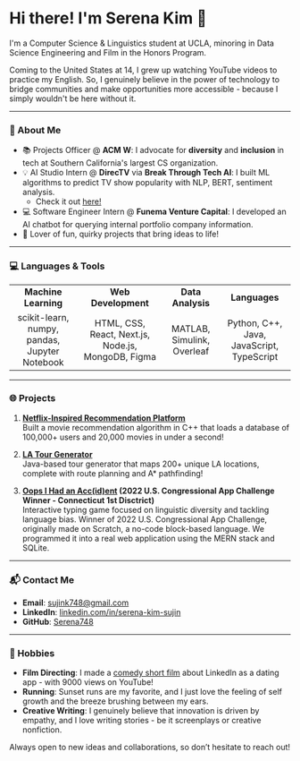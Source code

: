 # Hi there! I'm Serena Kim 👋

I'm a Computer Science & Linguistics student at UCLA, minoring in Data Science Engineering and Film in the Honors Program. 

Coming to the United States at 14, I grew up watching YouTube videos to practice my English. So, I genuinely believe in the power of technology to bridge communities and make opportunities more accessible - because I simply wouldn't be here without it. 

---

### 🌟 About Me
- 📚 Projects Officer @ **ACM W**: I advocate for **diversity** and **inclusion** in tech at Southern California's largest CS organization.  
- 💡 AI Studio Intern @ **DirecTV** via **Break Through Tech AI**: I built ML algorithms to predict TV show popularity with NLP, BERT, sentiment analysis.
    - Check it out [here!](https://github.com/DirecTV-Team1A-NextGen-Rec/directv_tvrec)
- 💻 Software Engineer Intern @ **Funema Venture Capital**: I developed an AI chatbot for querying internal portfolio company information. 
- 🎨 Lover of fun, quirky projects that bring ideas to life!

---

### 💻 Languages & Tools

<p align="center">
  <table>
    <tr>
      <td align="center"><strong>Machine Learning</strong></td>
      <td align="center"><strong>Web Development</strong></td>
      <td align="center"><strong>Data Analysis</strong></td>
      <td align="center"><strong>Languages</strong></td>
    </tr>
    <tr>
      <td align="center">
        scikit-learn, numpy, pandas, Jupyter Notebook
      </td>
      <td align="center">
        HTML, CSS, React, Next.js, Node.js, MongoDB, Figma
      </td>
      <td align="center">
        MATLAB, Simulink, Overleaf
      </td>
      <td align="center">
        Python, C++, Java, JavaScript, TypeScript
      </td>
    </tr>
  </table>
</p>


---

### 🌐 Projects
1. **[Netflix-Inspired Recommendation Platform](https://github.com/Serena748/netflix-clone)**  
   Built a movie recommendation algorithm in C++ that loads a database of 100,000+ users and 20,000 movies in under a second!

2. **[LA Tour Generator](https://github.com/Serena748/la-tour-generator)**  
   Java-based tour generator that maps 200+ unique LA locations, complete with route planning and A* pathfinding!

3. **[Oops I Had an Acc(id)ent](https://github.com/Serena748/accent-typing-game) (2022 U.S. Congressional App Challenge Winner - Connecticut 1st Disctrict)**  
   Interactive typing game focused on linguistic diversity and tackling language bias. Winner of 2022 U.S. Congressional App Challenge, originally made on Scratch, a no-code block-based language. We programmed it into a real web application using the MERN stack and SQLite. 

---

### 📬 Contact Me
- **Email**: sujink748@gmail.com
- **LinkedIn**: [linkedin.com/in/serena-kim-sujin](https://www.linkedin.com/in/serena-kim-sujin)
- **GitHub**: [Serena748](https://github.com/Serena748)

---

### 🎉 Hobbies
- **Film Directing**: I made a [comedy short film](https://youtu.be/jApLtYwpWWI?si=gbjYLNTTKqclrcuK) about LinkedIn as a dating app - with 9000 views on YouTube! 
- **Running**: Sunset runs are my favorite, and I just love the feeling of self growth and the breeze brushing between my ears.  
- **Creative Writing**: I genuinely believe that innovation is driven by empathy, and I love writing stories - be it screenplays or creative nonfiction. 

Always open to new ideas and collaborations, so don’t hesitate to reach out!
